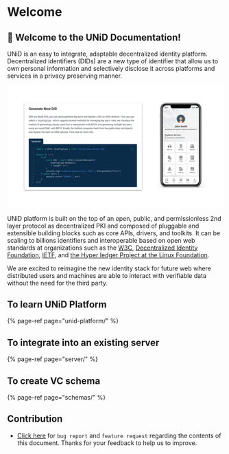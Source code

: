 # Welcome

## 🌟 Welcome to the UNiD Documentation!

UNiD is an easy to integrate, adaptable decentralized identity platform. Decentralized identifiers \(DIDs\) are a new type of identifier that allow us to own personal information and selectively disclose it across platforms and services in a privacy preserving manner.

![](.gitbook/assets/unid-tisasaito-12svg.svg)

UNiD platform is built on the top of an open, public, and permissionless 2nd layer protocol as decentralized PKI and composed of pluggable and extensible building blocks such as core APIs, drivers, and toolkits. It can be scaling to billions identifiers and interoperable based on open web standards at organizations such as the [W3C](https://www.w3.org/), [Decentralized Identity Foundation](https://identity.foundation/), [IETF](https://ietf.org/), and [the Hyper ledger Project at the Linux Foundation](https://www.hyperledger.org/). 

We are excited to reimagine the new identity stack for future web where distributed users and machines are able to interact with verifiable data without the need for the third party. 

## To learn UNiD Platform

{% page-ref page="unid-platform/" %}

## To integrate into an existing server

{% page-ref page="server/" %}

## To create VC schema

{% page-ref page="schemas/" %}

## Contribution

* [Click here](https://github.com/getunid/unid-docs/issues/new/choose) for `bug report` and `feature request` regarding the contents of this document. Thanks for your feedback to help us to improve.

